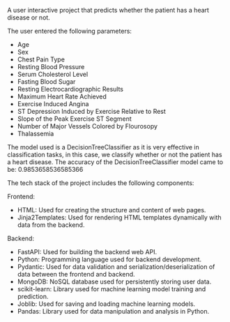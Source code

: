A user interactive project that predicts whether the patient has a heart disease or not.

The user entered the following parameters:

- Age
- Sex
- Chest Pain Type
- Resting Blood Pressure
- Serum Cholesterol Level
- Fasting Blood Sugar
- Resting Electrocardiographic Results
- Maximum Heart Rate Achieved
- Exercise Induced Angina
- ST Depression Induced by Exercise Relative to Rest
- Slope of the Peak Exercise ST Segment
- Number of Major Vessels Colored by Flourosopy
- Thalassemia

The model used is a DecisionTreeClassifier as it is very effective in classification tasks, in this case, we classify whether or not the patient has a heart disease.
The accuracy of the DecisionTreeClassifier model came to be: 0.9853658536585366

The tech stack of the project includes the following components:

Frontend:

- HTML: Used for creating the structure and content of web pages.
- Jinja2Templates: Used for rendering HTML templates dynamically with data from the backend.

Backend:

- FastAPI: Used for building the backend web API.
- Python: Programming language used for backend development.
- Pydantic: Used for data validation and serialization/deserialization of data between the frontend and backend.
- MongoDB: NoSQL database used for persistently storing user data.
- scikit-learn: Library used for machine learning model training and prediction.
- Joblib: Used for saving and loading machine learning models.
- Pandas: Library used for data manipulation and analysis in Python.
